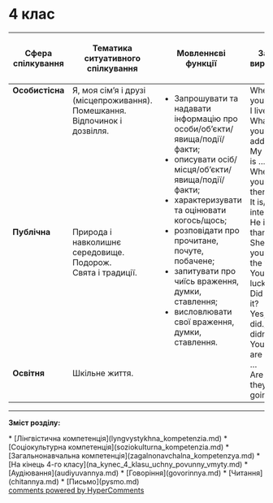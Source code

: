 <div id="hypercomments_widget" class="js-hypercomments-widget invisible"></div>

# 4 клас

<table>
<thead>
  <tr>
    <th width="10%" align="center"><p>Сфера спілкування</p></td>
    <th width="10%" align="center"><p>Тематика ситуативного спілкування</p></td>
    <th width="40%" align="center"><p>Мовленнєві функції</p></td>
    <th width="60%" align="center"><p>Засоби вираження</p></td>
  </tr>
</thead>
<tbody>
  <tr>
    <td width="10%" style="vertical-align:top !important;">
<b>Особистісна</b></td>
    <td width="10%" style="vertical-align:top !important;">
Я, моя сім’я і друзі (місцепроживання). <br>
Помешкання.<br>
Відпочинок і дозвілля.<br></td>
    <td width="40%" style="vertical-align:top !important;" rowspan="3">
<ul type="disc">
<li>Запрошувати та надавати інформацію про особи/об’єкти/явища/події/факти;</li>
<li>описувати осіб/місця/об’єкти/явища/події/факти;</li>
<li>характеризувати та оцінювати когось/щось;</li>
<li>розповідати про прочитане, почуте, побачене;</li>
<li>запитувати про чиїсь враження, думки, ставлення;</li>
<li>висловлювати свої враження, думки, ставлення.</li>
</ul>
</td>
    <td width="60%" style="vertical-align:top !important;" rowspan="3">
Where do you live?<br>
I live in …<br>
What is your address?<br>
My address is …<br>
When did you go there?<br>
It is/was interesting.<br>
He is taller than …<br>
She is the youngest in the family.<br>
You are lucky!<br>
Did you like it?<br>
Yes, I did./No, I didn’t.<br>
You/Тhey are going to …<br>
Are they/you going to …?<br>
</td>
  </tr>
<tr>
    <td width="10%" style="vertical-align:top !important;">
<b>Публічна</b></td>
    <td width="10%" style="vertical-align:top !important;">
Природа і навколишнє середовище. <br>
Подорож.<br>
Свята і традиції.<br></td>
</tr>
<tr>
    <td width="10%" style="vertical-align:top !important;">
<b>Освітня</b></td>
    <td width="10%" style="vertical-align:top !important;">
Шкільне життя.</td>
</tr>
</tbody>
</table>

<hr>
<p><b>Зміст розділу:</b></p>
   * [Лінгвістична компетенція](lyngvystykhna_kompetenzia.md)
   * [Соціокультурна компетенція](soziokulturna_kompetenzia.md)
   * [Загальнонавчальна компетенція](zagalnonavchalna_kompetenzya.md)
   * [На кінець 4-го класу](na_kynec_4_klasu_uchny_povunny_vmyty.md)
       * [Аудіювання](audiyuvannya.md)
       * [Говоріння](govorinnya.md)
       * [Читання](chitannya.md)
       * [Письмо](pysmo.md)

<div class="js-hypercomments-container">
    <a href="http://hypercomments.com" class="hc-link" title="comments widget">comments powered by HyperComments</a>
</div>